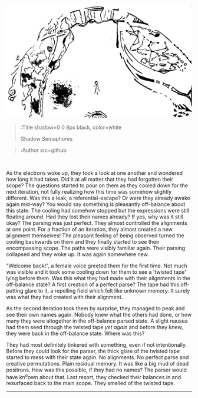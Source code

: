 ![Banner](/img/prot.svg)
> :Title shadow=0 0 8px black, color=white
>
> Shadow Semaphores

> :Author src=github

<br>


As the electrons woke up, they took a look at one another and wondered how long it had taken. Did it at all matter that they had forgotten their scope? The questions started to pour on them as they cooled down for the next iteration, not fully realizing how this time was somehow slightly different. Was this a leak, a referential-escape? Or were they already awake again mid-way? You would say something is pleasantly off-balance about this state. The cooling had somehow stopped but the expressions were still floating around. Had they lost their names already? If yes, why was it still okay? The parsing was just perfect. They almost controlled the alignments at one point. For a fraction of an iteration, they almost created a new alignment themselves! The pleasant feeling of being observed turned the cooling backwards on them and they finally started to see their encompassing scope. The paths were visibly familiar again. Their parsing collapsed and they woke up. It was again somewhere new.

 "Welcome back!", a female voice greeted them for the first time. Not much was visible and it took some cooling down for them to see a 'twisted tape' lying before them. Was this what they had made with their alignments in the off-balance state? A first creation of a perfect parse? The tape had this off-putting glare to it, a repelling field which felt like unknown memory. It surely was what they had created with their alignment. 

As the second iteration took them by surprise, they managed to peak and see their own names again. Nobody knew what the others had done, or how many they were altogether in the off-balance parsed state. A slight nausea had them seed through the twisted tape _yet again_ and before they knew, they were back in the off-balance state. Where was this? 

They had most definitely tinkered with something, even if not intentionally. Before they could look for the parser, the thick glare of the twisted tape started to mess with their state again. No alignments. No perfect parse and creative permutations. Plain residual memory. It was like a big mud of dead positrons. How was this possible, if they had no names? The parser would have kn<sup>o</sup>own about that. Last resort, they checked their balances in and resurfaced back to the main scope. They smelled of the twisted tape.



---


